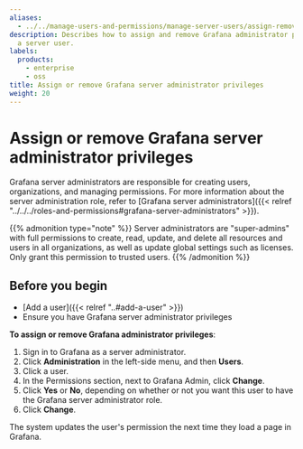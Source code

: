 ```yaml
---
aliases:
  - ../../manage-users-and-permissions/manage-server-users/assign-remove-server-admin-privileges/
description: Describes how to assign and remove Grafana administrator privileges from
  a server user.
labels:
  products:
    - enterprise
    - oss
title: Assign or remove Grafana server administrator privileges
weight: 20
---
```


# Assign or remove Grafana server administrator privileges

Grafana server administrators are responsible for creating users, organizations, and managing permissions. For more information about the server administration role, refer to [Grafana server administrators]({{< relref "../../../roles-and-permissions#grafana-server-administrators" >}}).

{{% admonition type="note" %}}
Server administrators are "super-admins" with full permissions to create, read, update, and delete all resources and users in all organizations, as well as update global settings such as licenses. Only grant this permission to trusted users.
{{% /admonition %}}

## Before you begin

- [Add a user]({{< relref "..#add-a-user" >}})
- Ensure you have Grafana server administrator privileges

**To assign or remove Grafana administrator privileges**:

1. Sign in to Grafana as a server administrator.
1. Click **Administration** in the left-side menu, and then **Users**.
1. Click a user.
1. In the Permissions section, next to Grafana Admin, click **Change**.
1. Click **Yes** or **No**, depending on whether or not you want this user to have the Grafana server administrator role.
1. Click **Change**.

The system updates the user's permission the next time they load a page in Grafana.
